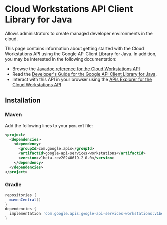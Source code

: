 # Cloud Workstations API Client Library for Java

Allows administrators to create managed developer environments in the cloud. 

This page contains information about getting started with the Cloud Workstations API
using the Google API Client Library for Java. In addition, you may be interested
in the following documentation:

* Browse the [Javadoc reference for the Cloud Workstations API][javadoc]
* Read the [Developer's Guide for the Google API Client Library for Java][google-api-client].
* Interact with this API in your browser using the [APIs Explorer for the Cloud Workstations API][api-explorer]

## Installation

### Maven

Add the following lines to your `pom.xml` file:

```xml
<project>
  <dependencies>
    <dependency>
      <groupId>com.google.apis</groupId>
      <artifactId>google-api-services-workstations</artifactId>
      <version>v1beta-rev20240619-2.0.0</version>
    </dependency>
  </dependencies>
</project>
```

### Gradle

```gradle
repositories {
  mavenCentral()
}
dependencies {
  implementation 'com.google.apis:google-api-services-workstations:v1beta-rev20240619-2.0.0'
}
```

[javadoc]: https://googleapis.dev/java/google-api-services-workstations/latest/index.html
[google-api-client]: https://github.com/googleapis/google-api-java-client/
[api-explorer]: https://developers.google.com/apis-explorer/#p/workstations/v1/
